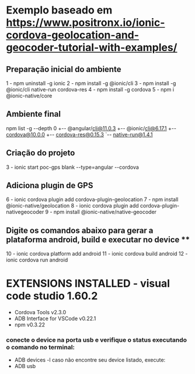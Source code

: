 # Exemplo baseado em https://www.positronx.io/ionic-cordova-geolocation-and-geocoder-tutorial-with-examples/

## Preparação inicial do ambiente 
1 - npm uninstall -g ionic
2 - npm install -g @ionic/cli
3 - npm install -g @ionic/cli native-run cordova-res
4 - npm install -g cordova
5 - npm i @ionic-native/core

## Ambiente final
npm list -g --depth 0
+-- @angular/cli@11.0.3
+-- @ionic/cli@6.17.1
+-- cordova@10.0.0
+-- cordova-res@0.15.3
`-- native-run@1.4.1

## Criação do projeto
3 - ionic start poc-gps blank --type=angular --cordova

## Adiciona plugin de GPS
6  - ionic cordova plugin add cordova-plugin-geolocation
7  - npm install @ionic-native/geolocation
8  - ionic cordova plugin add cordova-plugin-nativegeocoder
9  - npm install @ionic-native/native-geocoder

## Digite os comandos abaixo para gerar a plataforma android, build e executar no device **
10 - ionic cordova platform add android
11 - ionic cordova build android
12 - ionic cordova run android

# EXTENSIONS INSTALLED - visual code studio 1.60.2
- Cordova Tools v2.3.0
- ADB Interface for VSCode v0.22.1
- npm v0.3.22

### conecte o device na porta usb e verifique o status executando o comando no terminal:
- ADB devices -l
caso não encontre seu device listado, execute:
- ADB usb